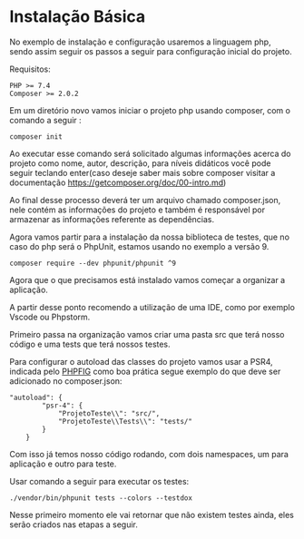 # Instalação Básica

No exemplo de instalação e configuração usaremos a linguagem php, sendo assim seguir os passos a seguir para configuração inicial do projeto.

Requisitos: 

    PHP >= 7.4
    Composer >= 2.0.2
Em um diretório novo vamos iniciar o projeto php usando composer, com o comando a seguir :

    composer init
Ao executar esse comando será solicitado algumas informações acerca do projeto como nome, autor, descrição, para níveis didáticos você pode seguir teclando enter(caso deseje saber mais sobre composer visitar a documentação https://getcomposer.org/doc/00-intro.md)

Ao final desse processo deverá ter um arquivo chamado composer.json, nele contém as informações do projeto e também é responsável por armazenar as informações referente as dependências.

Agora vamos partir para a instalação da nossa biblioteca de testes, que no caso do php será o PhpUnit, estamos usando no exemplo a versão 9.

    composer require --dev phpunit/phpunit ^9

Agora que o que precisamos está instalado vamos começar a organizar a aplicação.

A partir desse ponto recomendo a utilização de uma IDE, como por exemplo Vscode ou Phpstorm.

Primeiro passa na organização vamos criar uma pasta src que terá nosso código e uma tests que terá nossos testes.

Para configurar o autoload das classes do projeto vamos usar a PSR4, indicada pelo [PHPFIG](https://www.php-fig.org/psr/psr-4/) como boa prática segue exemplo do que deve ser adicionado no composer.json:
    
    "autoload": {
            "psr-4": {
                "ProjetoTeste\\": "src/",
                "ProjetoTeste\\Tests\\": "tests/"
            }
        }

Com isso já temos nosso código rodando, com dois namespaces, um para aplicação e outro para teste.

Usar comando a seguir para executar os testes:

    ./vendor/bin/phpunit tests --colors --testdox

Nesse primeiro momento ele vai retornar que não existem testes ainda, eles serão criados nas etapas a seguir.
